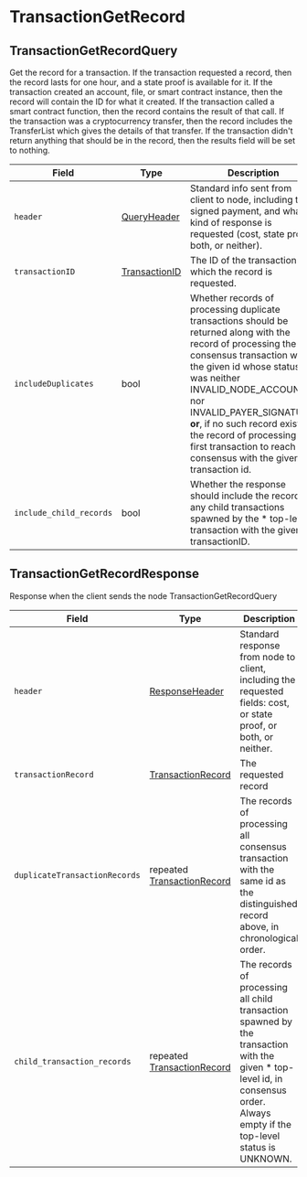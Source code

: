 # TransactionGetRecord

## TransactionGetRecordQuery

Get the record for a transaction. If the transaction requested a record, then the record lasts for one hour, and a state proof is available for it. If the transaction created an account, file, or smart contract instance, then the record will contain the ID for what it created. If the transaction called a smart contract function, then the record contains the result of that call. If the transaction was a cryptocurrency transfer, then the record includes the TransferList which gives the details of that transfer. If the transaction didn't return anything that should be in the record, then the results field will be set to nothing.

| Field                   | Type                                             | Description                                                                                                                                                                                                                                                                                                                                                                     |
| ----------------------- | ------------------------------------------------ | ------------------------------------------------------------------------------------------------------------------------------------------------------------------------------------------------------------------------------------------------------------------------------------------------------------------------------------------------------------------------------- |
| `header`                | [QueryHeader](queryheader.md)                    | Standard info sent from client to node, including the signed payment, and what kind of response is requested (cost, state proof, both, or neither).                                                                                                                                                                                                                             |
| `transactionID`         | [TransactionID](../basic-types/transactionid.md) | The ID of the transaction for which the record is requested.                                                                                                                                                                                                                                                                                                                    |
| `includeDuplicates`     | bool                                             | Whether records of processing duplicate transactions should be returned along with the record of processing the first consensus transaction with the given id whose status was neither INVALID\_NODE\_ACCOUNT nor INVALID\_PAYER\_SIGNATURE; **or**, if no such record exists, the record of processing the first transaction to reach consensus with the given transaction id. |
| `include_child_records` | bool                                             | Whether the response should include the records of any child transactions spawned by the \* top-level transaction with the given transactionID.                                                                                                                                                                                                                                 |

## TransactionGetRecordResponse

Response when the client sends the node TransactionGetRecordQuery

| Field                         | Type                                               | Description                                                                                                                                                                     |
| ----------------------------- | -------------------------------------------------- | ------------------------------------------------------------------------------------------------------------------------------------------------------------------------------- |
| `header`                      | [ResponseHeader](responseheader.md#responseheader) | Standard response from node to client, including the requested fields: cost, or state proof, or both, or neither.                                                               |
| `transactionRecord`           | [TransactionRecord](transactionrecord.md)          | The requested record                                                                                                                                                            |
| `duplicateTransactionRecords` | repeated [TransactionRecord](transactionrecord.md) | The records of processing all consensus transaction with the same id as the distinguished record above, in chronological order.                                                 |
| `child_transaction_records`   | repeated [TransactionRecord](transactionrecord.md) | The records of processing all child transaction spawned by the transaction with the given \* top-level id, in consensus order. Always empty if the top-level status is UNKNOWN. |

